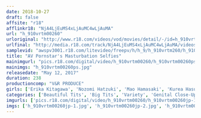 ```yaml
---
date: 2018-10-27
draft: false
affsite: "r18"
afflinkr18: "NjA4LjEuMS4xLjAuMC4wLjAuMA"
url: "h_910vrtm00260"
urloriginal: "http://www.r18.com/videos/vod/movies/detail/-/id=h_910vrtm00260"
urlfinal: "http://media.r18.com/track/NjA4LjEuMS4xLjAuMC4wLjAuMA/videos/vod/movies/detail/-/id=h_910vrtm00260"
samplevid: "awspv3001.r18.com/litevideo/freepv/h/h_9/h_910vrtm260/h_910vrtm260_dmb_w.mp4"
title: "AV Pornstar's Masturbation Selfies"
mainimgurl: "pics.r18.com/digital/video/h_910vrtm00260/h_910vrtm00260ps.jpg"
mainimgs: "h_910vrtm00260ps.jpg"
releasedate: "May 12, 2017"
duration: 238
productioncomp: "V&R PRODUCE"
girls: ['Erika Kitagawa', 'Nozomi Hatzuki', 'Mao Hamasaki', 'Kurea Hasumi', 'Haruna Ayane', 'Aya Miyazaki', 'Yuka Aoba', 'Shiho Egami', 'Ren Fukusaki', 'Mizuna Wakatsuki']
categories: ['Beautiful Tits', 'Big Tits', 'Variety', 'Genital Close-Up', 'Masturbation', 'Egg Vibrator', 'Dirty Talk', 'Over 4 Hours', 'Hi-Def']
imgurls: ['pics.r18.com/digital/video/h_910vrtm00260/h_910vrtm00260jp-1.jpg', 'pics.r18.com/digital/video/h_910vrtm00260/h_910vrtm00260jp-2.jpg', 'pics.r18.com/digital/video/h_910vrtm00260/h_910vrtm00260jp-3.jpg', 'pics.r18.com/digital/video/h_910vrtm00260/h_910vrtm00260jp-4.jpg', 'pics.r18.com/digital/video/h_910vrtm00260/h_910vrtm00260jp-5.jpg', 'pics.r18.com/digital/video/h_910vrtm00260/h_910vrtm00260jp-6.jpg', 'pics.r18.com/digital/video/h_910vrtm00260/h_910vrtm00260jp-7.jpg', 'pics.r18.com/digital/video/h_910vrtm00260/h_910vrtm00260jp-8.jpg', 'pics.r18.com/digital/video/h_910vrtm00260/h_910vrtm00260jp-9.jpg', 'pics.r18.com/digital/video/h_910vrtm00260/h_910vrtm00260jp-10.jpg', 'pics.r18.com/digital/video/h_910vrtm00260/h_910vrtm00260jp-11.jpg', 'pics.r18.com/digital/video/h_910vrtm00260/h_910vrtm00260jp-12.jpg', 'pics.r18.com/digital/video/h_910vrtm00260/h_910vrtm00260jp-13.jpg', 'pics.r18.com/digital/video/h_910vrtm00260/h_910vrtm00260jp-14.jpg', 'pics.r18.com/digital/video/h_910vrtm00260/h_910vrtm00260jp-15.jpg', 'pics.r18.com/digital/video/h_910vrtm00260/h_910vrtm00260jp-16.jpg', 'pics.r18.com/digital/video/h_910vrtm00260/h_910vrtm00260jp-17.jpg', 'pics.r18.com/digital/video/h_910vrtm00260/h_910vrtm00260jp-18.jpg', 'pics.r18.com/digital/video/h_910vrtm00260/h_910vrtm00260jp-19.jpg', 'pics.r18.com/digital/video/h_910vrtm00260/h_910vrtm00260jp-20.jpg']
imgs: ['h_910vrtm00260jp-1.jpg', 'h_910vrtm00260jp-2.jpg', 'h_910vrtm00260jp-3.jpg', 'h_910vrtm00260jp-4.jpg', 'h_910vrtm00260jp-5.jpg', 'h_910vrtm00260jp-6.jpg', 'h_910vrtm00260jp-7.jpg', 'h_910vrtm00260jp-8.jpg', 'h_910vrtm00260jp-9.jpg', 'h_910vrtm00260jp-10.jpg', 'h_910vrtm00260jp-11.jpg', 'h_910vrtm00260jp-12.jpg', 'h_910vrtm00260jp-13.jpg', 'h_910vrtm00260jp-14.jpg', 'h_910vrtm00260jp-15.jpg', 'h_910vrtm00260jp-16.jpg', 'h_910vrtm00260jp-17.jpg', 'h_910vrtm00260jp-18.jpg', 'h_910vrtm00260jp-19.jpg', 'h_910vrtm00260jp-20.jpg']
---
```

